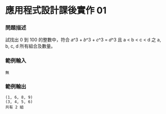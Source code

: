 # 應用程式設計課後實作 01

### 問題描述
試找出 0 到 100 的整數中，符合 𝑎^3 + 𝑏^3 + 𝑐^3 = 𝑑^3 且 a < b < c < d 之 a, b, c, d 所有組合及數量。  
### 範例輸入
```
無
```
### 範例輸出
```
(1, 6, 8, 9)  
(3, 4, 5, 6)  
共有 2 組
```
